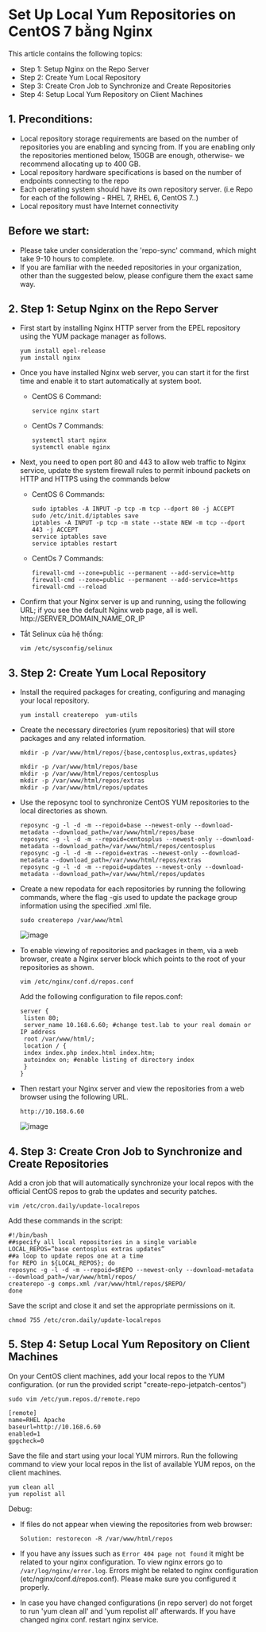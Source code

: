 # Set Up Local Yum Repositories on CentOS 7 bằng Nginx

This article contains the following topics:
+ Step 1: Setup Nginx on the Repo Server
+ Step 2: Create Yum Local Repository 
+ Step 3: Create Cron Job to Synchronize and Create Repositories
+ Step 4: Setup Local Yum Repository on Client Machines

## 1. Preconditions: 

- Local repository storage requirements are based on the number of repositories you are enabling and syncing from. If you are enabling only the repositories mentioned below, 150GB are enough, otherwise- we recommend allocating up to 400 GB.
- Local repository hardware specifications is based on the number of endpoints connecting to the repo
- Each operating system should have its own repository server. (i.e Repo for each of the following - RHEL 7, RHEL 6, CentOS 7..)
- Local repository must have Internet connectivity

## Before we start:
- Please take under consideration the 'repo-sync' command, which might take 9-10 hours to complete.
- If you are familiar with the needed repositories in your organization, other than the suggested below, please configure them the exact same way. 

## 2. Step 1: Setup Nginx on the Repo Server

+ First start by installing Nginx HTTP server from the EPEL repository using the YUM package manager as follows.

  ```
  yum install epel-release
  yum install nginx 
  ```

+ Once you have installed Nginx web server, you can start it for the first time and enable it to start automatically at system boot.

  - CentOS 6 Command:

    ```
    service nginx start
    ```

  - CentOs 7 Commands:

    ```
    systemctl start nginx
    systemctl enable nginx
    ```

+ Next, you need to open port 80 and 443 to allow web traffic to Nginx service, update the system firewall rules to permit inbound packets on HTTP and HTTPS using the commands below

  - CentOS 6 Commands:
    ```
    sudo iptables -A INPUT -p tcp -m tcp --dport 80 -j ACCEPT
    sudo /etc/init.d/iptables save
    iptables -A INPUT -p tcp -m state --state NEW -m tcp --dport 443 -j ACCEPT
    service iptables save
    service iptables restart
    ```
  - CentOs 7 Commands:
    ```
    firewall-cmd --zone=public --permanent --add-service=http
    firewall-cmd --zone=public --permanent --add-service=https
    firewall-cmd --reload
    ```
+ Confirm that your Nginx server is up and running, using the following URL; if you see the default Nginx web page, all is well. http://SERVER_DOMAIN_NAME_OR_IP 
+ Tắt Selinux của hệ thống:
  ```
  vim /etc/sysconfig/selinux
  ```
## 3. Step 2: Create Yum Local Repository 

+ Install the required packages for creating, configuring and managing your local repository.
  
  ```
  yum install createrepo  yum-utils
  ```
+ Create the necessary directories (yum repositories) that will store packages and any related information.
  
  ```
  mkdir -p /var/www/html/repos/{base,centosplus,extras,updates} 
  ```
  ```
  mkdir -p /var/www/html/repos/base
  mkdir -p /var/www/html/repos/centosplus
  mkdir -p /var/www/html/repos/extras
  mkdir -p /var/www/html/repos/updates
  ```
  
+ Use the reposync tool to synchronize CentOS YUM repositories to the local directories as shown.
  
  ```
  reposync -g -l -d -m --repoid=base --newest-only --download-metadata --download_path=/var/www/html/repos/base
  reposync -g -l -d -m --repoid=centosplus --newest-only --download-metadata --download_path=/var/www/html/repos/centosplus
  reposync -g -l -d -m --repoid=extras --newest-only --download-metadata --download_path=/var/www/html/repos/extras
  reposync -g -l -d -m --repoid=updates --newest-only --download-metadata --download_path=/var/www/html/repos/updates
  ```
  
+ Create a new repodata for each repositories by running the following commands, where the flag -gis used to update the package group information using the specified .xml file.
  
  ```
  sudo createrepo /var/www/html
  ```
  
  ![image](https://user-images.githubusercontent.com/75653012/186324388-741c1d28-7b52-4f5d-a85c-23030018ebcc.png)
  
+ To enable viewing of repositories and packages in them, via a web browser, create a Nginx server block which points to the root of your repositories as shown.
  
  ```
  vim /etc/nginx/conf.d/repos.conf 
  ```
  
  Add the following configuration to file repos.conf:
  
  ```
  server {
   listen 80;
   server_name 10.168.6.60; #change test.lab to your real domain or IP address
   root /var/www/html/;
   location / {
   index index.php index.html index.htm;
   autoindex on; #enable listing of directory index
   }
  }
  ```
  
+ Then restart your Nginx server and view the repositories from a web browser using the following URL.
  
  ```
  http://10.168.6.60
  ```
  
  ![image](https://user-images.githubusercontent.com/75653012/186324694-704a4303-c3c7-4822-940b-33f031a9623f.png)

## 4. Step 3: Create Cron Job to Synchronize and Create Repositories

Add a cron job that will automatically synchronize your local repos with the official CentOS repos to grab the updates and security patches.
  
```
vim /etc/cron.daily/update-localrepos
```
  
Add these commands in the script:
  
```
#!/bin/bash
##specify all local repositories in a single variable
LOCAL_REPOS=”base centosplus extras updates”
##a loop to update repos one at a time
for REPO in ${LOCAL_REPOS}; do
reposync -g -l -d -m --repoid=$REPO --newest-only --download-metadata --download_path=/var/www/html/repos/
createrepo -g comps.xml /var/www/html/repos/$REPO/ 
done
```
  
Save the script and close it and set the appropriate permissions on it.

```
chmod 755 /etc/cron.daily/update-localrepos
```

## 5. Step 4: Setup Local Yum Repository on Client Machines

On your CentOS client machines, add your local repos to the YUM configuration. (or run the provided script "create-repo-jetpatch-centos")

```
sudo vim /etc/yum.repos.d/remote.repo
```
```
[remote]
name=RHEL Apache
baseurl=http://10.168.6.60
enabled=1
gpgcheck=0
```

Save the file and start using your local YUM mirrors. Run the following command to view your local repos in the list of available YUM repos, on the client machines.

```
yum clean all
yum repolist all
```

Debug:

- If files do not appear when viewing the repositories from web browser:
  
  ```
  Solution: restorecon -R /var/www/html/repos
  ```
  
- If you have any issues such as `Error 404 page not found` it might be related to your nginx configuration. To view nginx errors go to `/var/log/nginx/error.log`. Errors might be related to nginx configuration (etc/nginx/conf.d/repos.conf). Please make sure you configured it properly. 
- In case you have changed configurations (in repo server) do not forget to run 'yum clean all' and 'yum repolist all' afterwards. If you have changed nginx conf. restart nginx service. 
